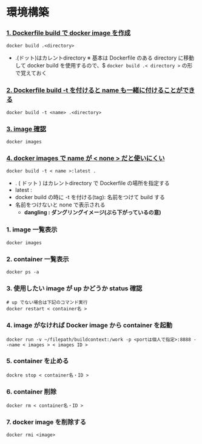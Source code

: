 <a id="anchor1"></a>

# 環境構築
### <u>1. Dockerfile build で docker image を作成</u>
    docker build .<directory>
- .(ドット)はカレントdirectory ※ 基本は Dockerfile のある directory に移動して docker build を使用するので、$ `docker build .< directory >` の形で覚えておく
### <u>2. Dockerfile build -t を付けると name も一緒に付けることができる</u>
    docker build -t <name> .<directory>
### <u>3. image 確認</u>
    docker images
### <u>4. docker images で name が < none > だと使いにくい</u>
    docker build -t < name >:latest .
- . ( ドット ) はカレントdirectory で Dockerfile の場所を指定する
- latest :
- docker build の時に -t を付ける(tag): 名前をつけて build する
- 名前をつけないと none で表示される
  - **dangling : ダングリングイメージ(ぶら下がっているの意)**
### 1. image 一覧表示
    docker images
### 2. container 一覧表示
    docker ps -a
### 3. 使用したい image が up かどうか status 確認
    # up でない場合は下記のコマンド実行
    docker restart < container名 >
### 4. image がなければ Docker image から container を起動
    docker run -v ~/filepath/buildcontext:/work -p <portは個人で指定>:8888 --name < images > < images ID >
### 5. container を止める
    dockre stop < container名・ID >
### 6. container 削除
    docker rm < container名・ID >
### 7. docker image を削除する
    docker rmi <image>

